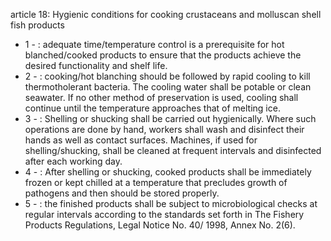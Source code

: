 article 18: Hygienic conditions for cooking crustaceans and molluscan shell fish products

<ul>
			<li>1 - : adequate time&#x2F;temperature control is a prerequisite for hot blanched&#x2F;cooked products to ensure that the products achieve the desired functionality and shelf life.<ul>
			</ul></li>			<li>2 - : cooking&#x2F;hot blanching should be followed by rapid cooling to kill thermotholerant bacteria. The cooling water shall be potable or clean seawater. If no other method of preservation is used, cooling shall continue until the temperature approaches that of melting ice.<ul>
			</ul></li>			<li>3 - : Shelling or shucking shall be carried out hygienically. Where such operations are done by hand, workers shall wash and disinfect their hands as well as contact surfaces. Machines, if used for shelling&#x2F;shucking, shall be cleaned at frequent intervals and disinfected after each working day.<ul>
			</ul></li>			<li>4 - : After shelling or shucking, cooked products shall be immediately frozen or kept chilled at a temperature that precludes growth of pathogens and then should be stored properly.<ul>
			</ul></li>			<li>5 - : the finished products shall be subject to microbiological checks at regular intervals according to the standards set forth in The Fishery Products Regulations, Legal Notice No. 40&#x2F; 1998, Annex No. 2(6).<ul>
			</ul></li></ul>